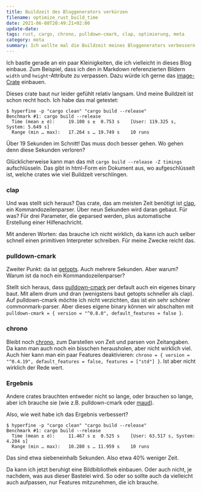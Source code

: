 ```yaml
---
title: Buildzeit des Bloggenerators verkürzen
filename: optimize_rust_build_time
date: 2021-06-08T20:49:21+02:00
update-date:
tags: rust, cargo, chrono, pulldown-cmark, clap, optimierung, meta
category: meta
summary: Ich wollte mal die Buildzeit meines Bloggenerators verbessern. Es hat funktioniert.
---
```


Ich bastle gerade an ein paar Kleinigkeiten, die ich vielleicht in dieses Blog einbaue. Zum Beispiel, dass ich den in Markdown referenzierten Bildern `width` und `height`-Attribute zu verpassen. Dazu würde ich gerne das [image-Crate](https://crates.io/crates/image) einbauen.

Dieses crate baut nur leider gefühlt relativ langsam. Und meine Buildzeit ist schon recht hoch. Ich habe das mal getestet:

```
$ hyperfine -p "cargo clean" "cargo build --release"
Benchmark #1: cargo build --release
  Time (mean ± σ):     19.100 s ±  0.753 s    [User: 119.325 s, System: 5.649 s]
  Range (min … max):   17.264 s … 19.749 s    10 runs
```

Über 19 Sekunden im Schnitt! Das muss doch besser gehen. Wo gehen denn diese Sekunden verloren?

Glücklicherweise kann man das mit `cargo build --release -Z timings` aufschlüsseln. Das gibt in html-Form ein Dokument aus, wo aufgeschlüsselt ist, welche crates wie viel Buildzeit verschlingen.

### clap
Und was stellt sich heraus? Das crate, das am meisten Zeit benötigt ist [clap](https://crates.io/crates/clap), ein Kommandozeilenparser. Über neun Sekunden wird daran gebaut. Für was? Für drei Parameter, die geparsed werden, plus automatische Erstellung einer Hilfenachricht.

Mit anderen Worten: das brauche ich nicht wirklich, da kann ich auch selber schnell einen primitiven Interpreter schreiben. Für meine Zwecke reicht das.

### pulldown-cmark

Zweiter Punkt: da ist [getopts](https://crates.io/crates/getopts). Auch mehrere Sekunden. Aber warum? Warum ist da noch ein Kommandozeilenparser?

Stellt sich heraus, dass [pulldown-cmark](https://crates.io/crates/pulldown-cmark) per default auch ein eigenes binary baut. Mit allem drum und dran (wenigstens baut getopts schneller als clap). Auf pulldown-cmark möchte ich nicht verzichten, das ist ein sehr schöner commonmark-parser. Aber dieses eigene binary können wir abschalten mit `pulldown-cmark = { version = "^0.8.0", default_features = false }`.

### chrono

Bleibt noch [chrono](https://crates.io/crates/chrono), zum Darstellen von Zeit und parsen von Zeitangaben. Da kann man auch noch ein bisschen herausholen, aber nicht wirklich viel. Auch hier kann man ein paar Features deaktivieren: `chrono = { version = "^0.4.19", default_features = false, features = ["std"] }`. Ist aber nicht wirklich der Rede wert.

### Ergebnis

Andere crates brauchten entweder nicht so lange, oder brauchen so lange, aber ich brauche sie (wie z.B. pulldown-cmark oder [maud](https://crates.io/crates/maud)).

Also, wie weit habe ich das Ergebnis verbessert?

```
$ hyperfine -p "cargo clean" "cargo build --release"
Benchmark #1: cargo build --release
  Time (mean ± σ):     11.467 s ±  0.525 s    [User: 63.517 s, System: 4.204 s]
  Range (min … max):   10.280 s … 11.959 s    10 runs
```

Das sind etwa siebeneinhalb Sekunden. Also etwa 40% weniger Zeit.

Da kann ich jetzt beruhigt eine Bildbibliothek einbauen. Oder auch nicht, je nachdem, was aus dieser Bastelei wird. So oder so sollte auch da vielleicht auch aufpassen, nur Features mitzunehmen, die ich brauche.
